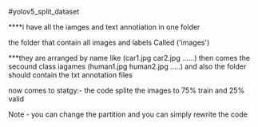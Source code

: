 #yolov5_split_dataset

****i have all the iamges and text annotiation in one folder

the folder that contain all images and labels Called ('images')


***they are arranged by name like (car1.jpg car2.jpg ......) then comes the secound class iagames (human1.jpg human2.jpg .....) and also the folder should contain the txt annotation files

now comes to statgy:- the code splite the images to 75% train and 25% valid

Note - you can change the partition and you can simply rewrite the code
